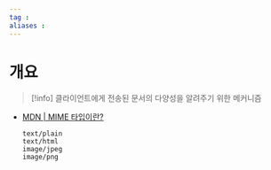 ```yaml
---
tag : 
aliases : 
---
```


# 개요
>[!info] 클라이언트에게 전송된 문서의 다양성을 알려주기 위한 메커니즘

- [MDN | MIME 타입이란?](https://developer.mozilla.org/ko/docs/Web/HTTP/Basics_of_HTTP/MIME_types)
	```
	text/plain
	text/html
	image/jpeg
	image/png
	```

